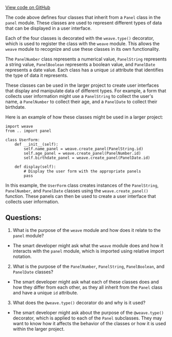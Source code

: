 [View code on GitHub](https://github.com/wandb/weave/weave/panels/panel_basic.py)

The code above defines four classes that inherit from a `Panel` class in the `panel` module. These classes are used to represent different types of data that can be displayed in a user interface. 

Each of the four classes is decorated with the `weave.type()` decorator, which is used to register the class with the `weave` module. This allows the `weave` module to recognize and use these classes in its own functionality.

The `PanelNumber` class represents a numerical value, `PanelString` represents a string value, `PanelBoolean` represents a boolean value, and `PanelDate` represents a date value. Each class has a unique `id` attribute that identifies the type of data it represents.

These classes can be used in the larger project to create user interfaces that display and manipulate data of different types. For example, a form that collects user information might use a `PanelString` to collect the user's name, a `PanelNumber` to collect their age, and a `PanelDate` to collect their birthdate.

Here is an example of how these classes might be used in a larger project:

```
import weave
from .. import panel

class UserForm:
    def __init__(self):
        self.name_panel = weave.create_panel(PanelString.id)
        self.age_panel = weave.create_panel(PanelNumber.id)
        self.birthdate_panel = weave.create_panel(PanelDate.id)

    def display(self):
        # Display the user form with the appropriate panels
        pass
```

In this example, the `UserForm` class creates instances of the `PanelString`, `PanelNumber`, and `PanelDate` classes using the `weave.create_panel()` function. These panels can then be used to create a user interface that collects user information.
## Questions: 
 1. What is the purpose of the `weave` module and how does it relate to the `panel` module?
- The smart developer might ask what the `weave` module does and how it interacts with the `panel` module, which is imported using relative import notation. 

2. What is the purpose of the `PanelNumber`, `PanelString`, `PanelBoolean`, and `PanelDate` classes?
- The smart developer might ask what each of these classes does and how they differ from each other, as they all inherit from the `Panel` class and have a unique `id` attribute.

3. What does the `@weave.type()` decorator do and why is it used?
- The smart developer might ask about the purpose of the `@weave.type()` decorator, which is applied to each of the `Panel` subclasses. They may want to know how it affects the behavior of the classes or how it is used within the larger project.
